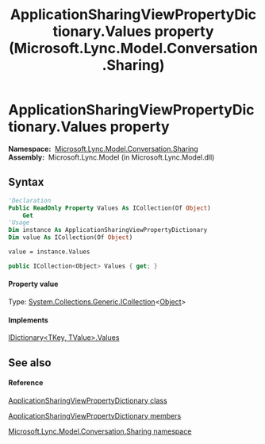 ﻿---
title: ApplicationSharingViewPropertyDictionary.Values property  (Microsoft.Lync.Model.Conversation.Sharing)
TOCTitle: 'Values property '
ms:assetid: P:Microsoft.Lync.Model.Conversation.Sharing.ApplicationSharingViewPropertyDictionary.Values_DI_3_UC_OCS14MrefLyncWPF
ms:mtpsurl: https://msdn.microsoft.com/en-us/library/microsoft.lync.model.conversation.sharing.applicationsharingviewpropertydictionary.values_di_3_uc_ocs14mreflyncwpf(v=office.15)
ms:contentKeyID: 56371018
ms.date: 07/28/2014
mtps_version: v=office.15
f1_keywords:
- Microsoft.Lync.Model.Conversation.Sharing.ApplicationSharingViewPropertyDictionary.Values
dev_langs:
- CSharp
- JScript
- VB
- other
---

# ApplicationSharingViewPropertyDictionary.Values property

**Namespace:**  [Microsoft.Lync.Model.Conversation.Sharing](microsoft-lync-model-conversation-sharing-namespace_2.md)  
**Assembly:**  Microsoft.Lync.Model (in Microsoft.Lync.Model.dll)

## Syntax

``` vb
'Declaration
Public ReadOnly Property Values As ICollection(Of Object)
    Get
'Usage
Dim instance As ApplicationSharingViewPropertyDictionary
Dim value As ICollection(Of Object)

value = instance.Values
```

``` csharp
public ICollection<Object> Values { get; }
```

#### Property value

Type: [System.Collections.Generic.ICollection](http://msdn2.microsoft.com/en-us/library/92t2ye13)\<[Object](http://msdn2.microsoft.com/en-us/library/e5kfa45b)\>  

#### Implements

[IDictionary\<TKey, TValue\>.Values](http://msdn2.microsoft.com/en-us/library/0yxt5h4s)  

## See also

#### Reference

[ApplicationSharingViewPropertyDictionary class](applicationsharingviewpropertydictionary-class-microsoft-lync-model-conversation-sharing_2.md)

[ApplicationSharingViewPropertyDictionary members](applicationsharingviewpropertydictionary-members-microsoft-lync-model-conversation-sharing_2.md)

[Microsoft.Lync.Model.Conversation.Sharing namespace](microsoft-lync-model-conversation-sharing-namespace_2.md)

